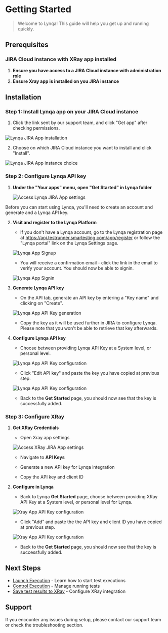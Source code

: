 # Getting Started

> Welcome to Lynqa! This guide will help you get up and running quickly.

## Prerequisites

### JIRA Cloud instance with XRay app installed

1. **Ensure you have access to a JIRA Cloud instance with administration role**
2. **Ensure Xray app is installed on you JIRA instance**

## Installation

### Step 1: Install Lynqa app on your JIRA Cloud instance

1. Click the link sent by our support team, and click "Get app" after checking permissions.

![Lynqa JIRA App installation](_media/lynqa-jira-app-installation.png)

2. Choose on which JIRA Cloud instance you want to install and click "Install".

![Lynqa JIRA App instance choice](_media/lynqa-jira-app-installation-2.png)

### Step 2: Configure Lynqa API key

1. **Under the "Your apps" menu, open "Get Started" in Lynqa folder**

   ![Access Lynqa JIRA App settings](_media/lynqa-jira-app-access-settings.png)

Before you can start using Lynqa, you'll need to create an account and generate and a Lynqa API key.

2. **Visit and register to the Lynqa Platform**

   - If you don't have a Lynqa account, go to the Lynqa registration page at https://api.testrunner.smartesting.com/app/register or follow the "Lynqa portal" link on the Lynqa Settings page.

   ![Lynqa App Signup](_media/lynqa-app-signup.png)

   - You will receive a confirmation email - click the link in the email to verify your account. You should now be able to signin.

   ![Lynqa App Signin](_media/lynqa-app-signin.png)

3. **Generate Lynqa API key**

   - On the API tab, generate an API key by entering a "Key name" and clicking on "Create".

   ![Lynqa App API Key generation](_media/lynqa-api-key-generation.png)

   - Copy the key as it will be used further in JIRA to configure Lynqa. Please note that you won't be able to retrieve that key afterwards.

4. **Configure Lynqa API key**

   - Choose between providing Lynqa API Key at a System level, or personal level.

   ![Lynqa App API Key configuration](_media/lynqa-jira-app-configure-lynqa-key.png)

   - Click "Edit API key" and paste the key you have copied at previous step.

   ![Lynqa App API Key configuration](_media/lynqa-jira-app-configure-lynqa-key-2.png)

   - Back to the **Get Started** page, you should now see that the key is successfully added.

### Step 3: Configure XRay

1. **Get XRay Credentials**

   - Open Xray app settings

   ![Access XRay JIRA App settings](_media/lynqa-jira-xray-access-settings.png)

   - Navigate to **API Keys**

   - Generate a new API key for Lynqa integration
   
   - Copy the API key and client ID

2. **Configure in Lynqa**

   - Back to Lynqa **Get Started** page, choose between providing XRay API Key at a System level, or personal level for Lynqa.

   ![Xray App API Key configuration](_media/lynqa-jira-app-configure-xray-key.png)

   - Click "Add" and paste the the API key and client ID you have copied at previous step.

   ![Xray App API Key configuration](_media/lynqa-jira-app-configure-xray-key-2.png)

   - Back to the **Get Started** page, you should now see that the key is successfully added.

## Next Steps

- [Launch Execution](launch-execution.md) - Learn how to start test executions
- [Control Execution](control-execution.md) - Manage running tests
- [Save test results to XRay](xray-integration.md) - Configure XRay integration

## Support

If you encounter any issues during setup, please contact our support team or check the troubleshooting section.
